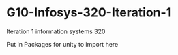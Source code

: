 # G10-Infosys-320-Iteration-1
Iteration 1 information systems 320

Put in Packages for unity to import here

